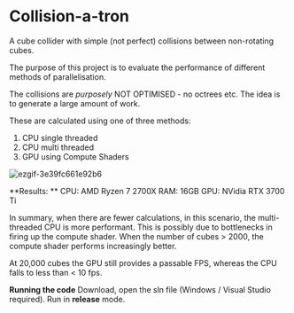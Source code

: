 # Collision-a-tron
A cube collider with simple (not perfect) collisions between non-rotating cubes.  

The purpose of this project is to evaluate the performance of different methods of parallelisation. 

The collisions are *purposely* NOT OPTIMISED - no octrees etc. The idea is to generate a large amount of work.   

These are calculated using one of three methods: 

1. CPU single threaded
2. CPU multi threaded 
3. GPU using Compute Shaders

![ezgif-3e39fc661e92b6](https://github.com/user-attachments/assets/f2174e71-826d-4ffd-9fea-5952f049b22c)

**Results: **
CPU: AMD Ryzen 7 2700X
RAM: 16GB
GPU: NVidia RTX 3700 Ti

In summary, when there are fewer calculations, in this scenario, the multi-threaded CPU is more performant. This is possibly due to bottlenecks in firing up the compute shader. When the number of cubes > 2000, the compute shader performs increasingly better. 

At 20,000 cubes the GPU still provides a passable FPS, whereas the CPU falls to less than < 10 fps. 

**Running the code**
Download, open the sln file (Windows / Visual Studio required). Run in **release** mode. 
